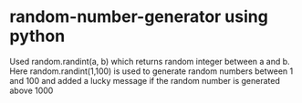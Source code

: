 # random-number-generator using python

Used random.randint(a, b) which returns random integer between a and b.
Here random.randint(1,100) is used to generate random numbers between 1 and 100 and added a lucky message if the random number is generated above 1000
